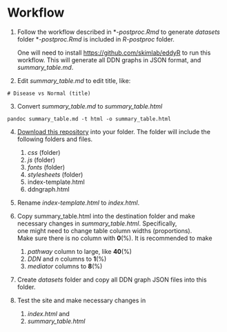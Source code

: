 # Workflow

1. Follow the workflow described in **-postproc.Rmd* to generate *datasets* folder
   **-postproc.Rmd* is included in *R-postproc* folder.

   One will need to install https://github.com/skimlab/eddyR to run this workflow.
   This will generate all DDN graphs in JSON format, and *summary_table.md*.


2. Edit *summary_table.md* to edit title, like:

```
# Disease vs Normal (title)
```

3. Convert *summary_table.md* to *summary_table.html*

```shell
pandoc summary_table.md -t html -o summary_table.html
```

4. [Download this repository](https://github.com/skimlab/eddy-postproc/archive/refs/heads/main.zip) into your folder.
   The folder will include the following folders and files.
   1. *css* (folder)
   2. *js* (folder)
   3. *fonts* (folder)
   4. *stylesheets* (folder)
   5. index-template.html
   6. ddngraph.html

5. Rename *index-template.html* to *index.html*.  

6. Copy summary_table.html into the destination folder and 
   make necessary changes in *summary_table.html*.  Specifically,  
   one might need to change table column widths (proportions).  
   Make sure there is no column with **0**(%). 
   It is recommended to make 
   1. *pathway* column to large, like **40**(%)
   2. *DDN* and *n* columns to **1**(%)
   3. *mediator* columns to **8**(%)


7. Create *datasets* folder and copy all DDN graph JSON files into this folder.

8. Test the site and make necessary changes in
   1. *index.html* and 
   2. *summary_table.html*


